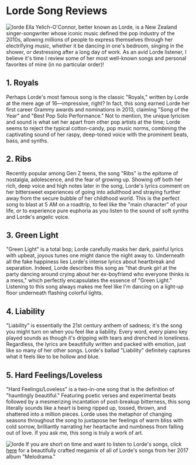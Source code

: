 # Lorde Song Reviews
![lorde](https://i.insider.com/5943fe249a7af51b008b4c40?width=1100&format=jpeg&auto=webp)
Ella Yelich-O'Connor, better known as Lorde, is a New Zealand singer-songwriter whose iconic music defined the pop industry of the 2010s, allowing millions of people to express themselves through her electrifying music, whether it be dancing in one's bedroom, singing in the shower, or destressing after a long day of work. As an avid Lorde listener, I believe it's time I review some of her most well-known songs and personal favorites of mine (in no particular order)! 

## 1. Royals

Perhaps Lorde's most famous song is the classic "Royals," written by Lorde at the mere age of 16—impressive, right? In fact, this song earned Lorde her first career Grammy awards and nominations in 2013, claiming "Song of the Year" and "Best Pop Solo Performance." Not to mention, the unique lyricism and sound is what set her apart from other pop artists at the time; Lorde seems to reject the typical cotton-candy, pop music norms, combining the captivating sound of her raspy, deep-toned voice with the prominent beats, bass, and synths. 

## 2. Ribs

Recently popular among Gen Z teens, the song "Ribs" is the epitome of nostalgia, adolescence, and the fear of growing up. Showing off both her rich, deep voice and high notes later in the song, Lorde's lyrics comment on her bittersweet experiences of going into adulthood and straying further away from the secure bubble of her childhood world. This is the perfect song to blast at 5 AM on a roadtrip, to feel like the "main character" of your life, or to experience pure euphoria as you listen to the sound of soft synths and Lorde's angelic voice.

## 3. Green Light

"Green Light" is a total bop; Lorde carefully masks her dark, painful lyrics with upbeat, joyous tunes one might dance the night away to. Underneath all the fake happiness lies Lorde's intense lyrics about heartbreak and separation. Indeed, Lorde describes this song as "that drunk girl at the party dancing around crying about her ex-boyfriend who everyone thinks is a mess," which perfectly encapsulates the essence of "Green Light." Listening to this song always makes me feel like I'm dancing on a light-up floor underneath flashing colorful lights.

## 4. Liability

"Liability" is essentially the 21st century anthem of sadness; it's the song you might turn on when you feel like a liability. Every word, every piano key played sounds as though it's dripping with tears and drenched in loneliness. Regardless, the lyrics are beautifully written and packed with emotion, just like so many of her other songs. Lorde's ballad "Liability" definitely captures what it feels like to be hollow and blue.

## 5. Hard Feelings/Loveless

"Hard Feelings/Loveless" is a two-in-one song that is the definition of "hauntingly beautiful." Featuring poetic verses and experimental beats followed by a mesmerizing incantation of post-breakup bitterness, this song literally sounds like a heart is being ripped up, tossed, thrown, and shattered into a million pieces. Lorde uses the metaphor of changing seasons throughout the song to juxtapose her feelings of warm bliss with cold sorrow, brilliantly narrating her heartache and numbness from falling out of love. If you ask me, this song is truly a work of art.

![lorde](https://upload.wikimedia.org/wikipedia/commons/f/fe/Lorde_Pure_Heroine.png)
If you are short on time and want to listen to Lorde's songs, click [here](https://youtu.be/gBJmt_C8Rv4) for a beautifully crafted megamix of all of Lorde's songs from her 2017 album "Melodrama." 
